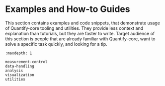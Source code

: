 # Examples and How-to Guides

This section contains examples and code snippets,
that demonstrate usage of Quantify-core tooling and utilities.
They provide less context and explanation than tutorials,
but they are faster to write.
Target audience of this section is people that are already familiar
with Quantify-core, want to solve a specific task quickly, and looking for a tip.

```{toctree}
:maxdepth: 1

measurement-control
data-handling
analysis
visualization
utilities
```
